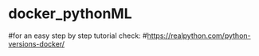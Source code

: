 # docker_pythonML

#for an easy step by step tutorial check:
#https://realpython.com/python-versions-docker/
